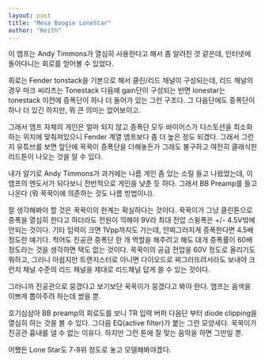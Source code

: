 ```yaml
---
layout: post
title: "Mesa Boogie LoneStar"
author: "Keith"
---
```



이 앰프는 Andy Timmons가 열심히 사용한다고 해서 좀 알려진 것 같은데, 인터넷에 돌아다니는 회로를 얻어볼 수 있었다.




회로는 Fender tonstack을 기본으로 해서 클린/리드 채널이 구성되는데, 리드 채널의 경우 마크 씨리즈는 Tonestack 다음에 gain단이 구성되는 반면 lonestar는 tonestack 이전에 증폭단이 하나 더 들어가 있는 그런 구조다. 그 다음단에도 증폭단이 하나 더 있긴 하지만, 뭐 큰 의미는 없어보이고.




그래서 앰프 자체의 게인은 얼마 되지 않고 증폭단 모두 바이어스가 디스토션을 최소화하는 위치에 맞춰져있으니 Fender 계열 앰프보다 좀 더 높은 정도 되겠다. 그래서 그런지 유튜브를 보면 앞단에 꾹꾹이 증폭단을 더해놓든가 그래도 불구하고 여전히 클래식한 리드톤이 나오는 것을 알 수 있다.




내가 알기로 Andy Timmons가 과거에는 나름 게인 좀 있는 소릴 들고 나왔었는데, 이 앰프의 엔도서가 되다보니 전반적으로 게인을 낮춘 듯 하다. 그래서 BB Preamp를 들고 나온다 (뭐 꾹꾹이에 의존하는 것도 나름 방법이니).




잘 생각해봐야 할 것은 꾹꾹이의 한계는 확실하다는 것이다. 꾹꾹이가 그냥 클린톤으로 증폭을 열심히 한다고 하더라도 전원이 끽해야 9V라 최대 전압 스윙폭은 +/- 4.5V밖에 안되는 것이다. 기타 입력이 크면 1Vpp까지도 가는데, 안찌그러지게 증폭한다면 4.5배 정도란 얘기다. 적어도 진공관 증폭단 한 개 역할을 해주려고 해도 대개 증폭률이 60배 정도라는 것을 생각하면 택도 없는 것이다. 꾹꾹이의 공급 전압을 60V 정도로 올리기도 뭐하고, 그러니 아쉽지만 트랜지스터로 아니면 다이오드로 찌그러뜨려서라도 보내야 크런치 채널 수준의 리드 채널을 제대로 리드채널 답게 쓸 수 있는 것이다.




그러니까 진공관으로 뭉갰다고 보기보단 꾹꾹이가 뭉갰다고 봐야 한다. 앰프는 음색을 이쁘게 뽑아주려 하는데 썼을 뿐. 




호기심삼아 BB preamp의 회로도를 보니 TR 입력 버퍼 다음단 부터 diode clipping을 열심히 하는 것을 볼 수 있다. 그다음 EQ(active filter)가 붙는 그런 모양새다. 꾹꾹이가 진공관 흉내를 낼 수 없는 이유다. 하지만 그런 톤에 잘 맞는 음악을 하면 그만일 뿐.




어쨌든 Lone Star도 7-8위 정도로 놓고 모델해봐야겠다.








